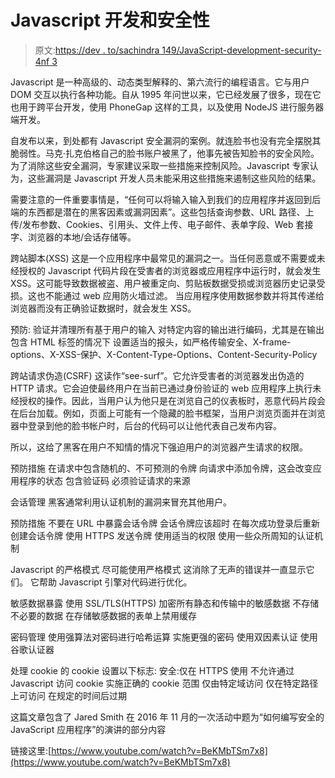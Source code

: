 # Javascript 开发和安全性

> 原文:[https://dev . to/sachindra 149/JavaScript-development-security-4nf 3](https://dev.to/sachindra149/javascript-development-security-4nf3)

Javascript 是一种高级的、动态类型解释的、第六流行的编程语言。它与用户 DOM 交互以执行各种功能。自从 1995 年问世以来，它已经发展了很多，现在它也用于跨平台开发，使用 PhoneGap 这样的工具，以及使用 NodeJS 进行服务器端开发。

自发布以来，到处都有 Javascript 安全漏洞的案例。就连脸书也没有完全摆脱其脆弱性。马克·扎克伯格自己的脸书账户被黑了，他事先被告知脸书的安全风险。为了消除这些安全漏洞，专家建议采取一些措施来控制风险。Javascript 专家认为，这些漏洞是 Javascript 开发人员未能采用这些措施来遏制这些风险的结果。

需要注意的一件重要事情是，“任何可以将输入输入到我们的应用程序并返回到后端的东西都是潜在的黑客因素或漏洞因素”。这些包括查询参数、URL 路径、上传/发布参数、Cookies、引用头、文件上传、电子邮件、表单字段、Web 套接字、浏览器的本地/会话存储等。

跨站脚本(XSS)
这是一个应用程序中最常见的漏洞之一。当任何恶意或不需要或未经授权的 Javascript 代码片段在受害者的浏览器或应用程序中运行时，就会发生 XSS。这可能导致数据被盗、用户被重定向、剪贴板数据受损或浏览器历史记录受损。这也不能通过 web 应用防火墙过滤。
当应用程序使用数据参数并将其传递给浏览器而没有正确验证数据时，就会发生 XSS。

预防:
验证并清理所有基于用户的输入
对特定内容的输出进行编码，尤其是在输出包含 HTML 标签的情况下
设置适当的报头，如严格传输安全、X-frame-options、X-XSS-保护、X-Content-Type-Options、Content-Security-Policy

跨站请求伪造(CSRF)
这读作“see-surf”。它允许受害者的浏览器发出伪造的 HTTP 请求。它会迫使最终用户在当前已通过身份验证的 web 应用程序上执行未经授权的操作。因此，当用户认为他只是在浏览自己的仪表板时，恶意代码片段会在后台加载。例如，页面上可能有一个隐藏的脸书框架，当用户浏览页面并在浏览器中登录到他的脸书帐户时，后台的代码可以让他代表自己发布内容。

所以，这给了黑客在用户不知情的情况下强迫用户的浏览器产生请求的权限。

预防措施
在请求中包含随机的、不可预测的令牌
向请求中添加令牌，这会改变应用程序的状态
包含验证码
必须验证请求的来源

会话管理
黑客通常利用认证机制的漏洞来冒充其他用户。

预防措施
不要在 URL 中暴露会话令牌
会话令牌应该超时
在每次成功登录后重新创建会话令牌
使用 HTTPS 发送令牌
使用适当的权限
使用一些众所周知的认证机制

Javascript 的严格模式
尽可能使用严格模式
这消除了无声的错误并一直显示它们。
它帮助 Javascript 引擎对代码进行优化。

敏感数据暴露
使用 SSL/TLS(HTTPS)
加密所有静态和传输中的敏感数据
不存储不必要的数据
在存储敏感数据的表单上禁用缓存

密码管理
使用强算法对密码进行哈希运算
实施更强的密码
使用双因素认证
使用谷歌认证器

处理 cookie 的 cookie
设置以下标志:
安全:仅在 HTTPS 使用
不允许通过 Javascript 访问 cookie
实施正确的 cookie 范围
仅由特定域访问
仅在特定路径上可访问
在规定的时间后过期

这篇文章包含了 Jared Smith 在 2016 年 11 月的一次活动中题为“如何编写安全的 JavaScript 应用程序”的演讲的部分内容

链接这里:[https://www.youtube.com/watch?v=BeKMbTSm7x8](https://www.youtube.com/watch?v=BeKMbTSm7x8)